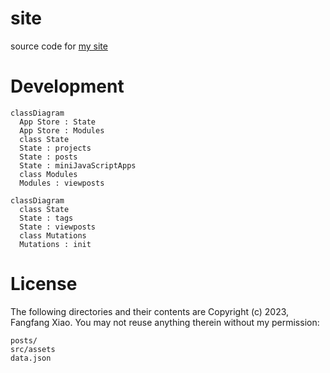 # site

source code for [my site](https://f2xiao.github.io/site)

# Development

```mermaid
classDiagram
  App Store : State
  App Store : Modules
  class State
  State : projects
  State : posts
  State : miniJavaScriptApps
  class Modules
  Modules : viewposts
```

```mermaid
classDiagram
  class State
  State : tags
  State : viewposts
  class Mutations
  Mutations : init
```

# License

The following directories and their contents are Copyright (c) 2023, Fangfang Xiao. You may not reuse anything therein without my permission:

```
posts/
src/assets
data.json
```

